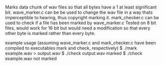 Marks data chunk of wav files so that all bytes have a 1 at least significant bit.
wave_marker.c can be be used to change the wav file in a way thats imperceptible to hearing, thus copyright marking it.
mark_checker.c can be used to check if a file has been marked by wave_marker.c
Tested on 8 bit files, would work for 16 bit but would need a modification so that every other byte is marked rather than every byte.

example usage (assuming wave_marker.c and mark_checker.c have been compiled to executables mark and check, respectively)
$ ./mark example.wav > output.wav
$ ./check output.wav
marked
$ ./check example.wav
not marked
